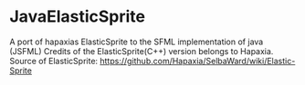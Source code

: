 # JavaElasticSprite
A port of hapaxias ElasticSprite to the SFML implementation of java (JSFML)
Credits of the ElasticSprite(C++) version belongs to Hapaxia.
Source of ElasticSprite: https://github.com/Hapaxia/SelbaWard/wiki/Elastic-Sprite
